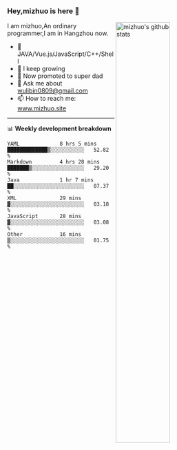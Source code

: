 ### Hey,mizhuo is here 👋

<img align="right" alt="mizhuo's github stats" width="50%" src="https://github-readme-stats.vercel.app/api?username=mizhuo&theme=tokyonight&show_icons=true">

I am mizhuo,An ordinary programmer,I am in Hangzhou now.

- 🔭 JAVA/Vue.js/JavaScript/C++/Shell
- 🌱 I keep growing
- 🤔 Now promoted to super dad
- 💬 Ask me about wulibin0809@gmail.com
- 📫 How to reach me: www.mizhuo.site

---
📊 **Weekly development breakdown**

<!--START_SECTION:waka-->

```text
YAML             8 hrs 5 mins    █████████████▒░░░░░░░░░░░   52.82 %
Markdown         4 hrs 28 mins   ███████▒░░░░░░░░░░░░░░░░░   29.20 %
Java             1 hr 7 mins     ██░░░░░░░░░░░░░░░░░░░░░░░   07.37 %
XML              29 mins         ▓░░░░░░░░░░░░░░░░░░░░░░░░   03.18 %
JavaScript       28 mins         ▓░░░░░░░░░░░░░░░░░░░░░░░░   03.08 %
Other            16 mins         ▒░░░░░░░░░░░░░░░░░░░░░░░░   01.75 %
```

<!--END_SECTION:waka-->
